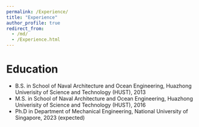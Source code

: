 ```yaml
---
permalink: /Experience/
title: "Experience"
author_profile: true
redirect_from: 
  - /md/
  - /Experience.html
---
```


Education
======
* B.S. in School of Naval Architecture and Ocean Engineering, Huazhong Univerisity of Science and Technology (HUST), 2013
* M.S. in School of Naval Architecture and Ocean Engineering, Huazhong Univerisity of Science and Technology (HUST), 2016
* Ph.D in Department of Mechanical Engineering, National University of Singapore, 2023 (expected)
